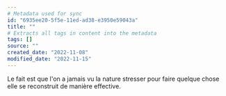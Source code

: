 ```yaml
---
# Metadata used for sync
id: "6935ee20-5f5e-11ed-ad38-e3950e59043a"
title: ""
# Extracts all tags in content into the metadata
tags: []
source: ""
created_date: "2022-11-08"
modified_date: "2022-11-15"
---
```

Le fait est que l'on a jamais vu la nature stresser pour faire quelque chose elle se reconstruit de manière effective.